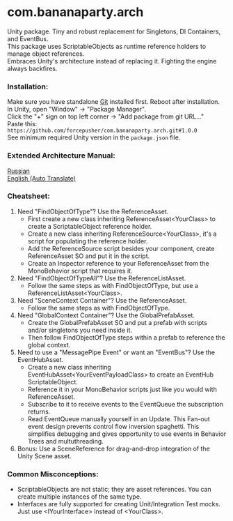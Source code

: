 # com.bananaparty.arch  
  
Unity package. Tiny and robust replacement for Singletons, DI Containers, and EventBus.  
This package uses ScriptableObjects as runtime reference holders to manage object references.  
Embraces Unity's architecture instead of replacing it. Fighting the engine always backfires.  
  
### Installation:  
Make sure you have standalone [Git](https://git-scm.com/downloads) installed first. Reboot after installation.  
In Unity, open "Window" -> "Package Manager".  
Click the "+" sign on top left corner -> "Add package from git URL..."  
Paste this: `https://github.com/forcepusher/com.bananaparty.arch.git#1.0.0`  
See minimum required Unity version in the `package.json` file.  
  
### Extended Architecture Manual:  
[Russian](https://github.com/forcepusher/Obsidian/blob/master/Arch/com.bananaparty.arch.docs.ru.md)  
[English (Auto Translate)](https://github-com.translate.goog/forcepusher/Obsidian/blob/master/Arch/com.bananaparty.arch.docs.ru.md?_x_tr_sl=ru&_x_tr_tl=en&_x_tr_hl=en&_x_tr_pto=wapp)  
  
### Cheatsheet:  
1. Need "FindObjectOfType"? Use the ReferenceAsset.  
	- First create a new class inheriting ReferenceAsset\<YourClass\> to create a ScriptableObject reference holder.  
	- Create a new class inheriting ReferenceSource\<YourClass\>, it's a script for populating the reference holder.  
	- Add the ReferenceSource script besides your component, create ReferenceAsset SO and put it in the script.  
	- Create an Inspector reference to your ReferenceAsset from the MonoBehavior script that requires it.  
2. Need "FindObjectOfTypeAll"? Use the ReferenceListAsset.  
	- Follow the same steps as with FindObjectOfType, but use a ReferenceListAsset\<YourClass\>.  
3. Need "SceneContext Container"? Use the ReferenceAsset.  
	- Follow the same steps as with FindObjectOfType.  
4. Need "GlobalContext Container"? Use the GlobalPrefabAsset.  
    - Create the GlobalPrefabAsset SO and put a prefab with scripts and/or singletons you need inside it.  
	- Then follow FindObjectOfType steps within a prefab to reference the global context.  
5. Need to use a "MessagePipe Event" or want an "EventBus"? Use the EventHubAsset.  
	- Create a new class inheriting EventHubAsset\<YourEventPayloadClass\> to create an EventHub ScriptableObject.  
	- Reference it in your MonoBehavior scripts just like you would with ReferenceAsset.  
	- Subscribe to it to receive events to the EventQueue the subscription returns.  
	- Read EventQueue manually yourself in an Update. This Fan-out event design prevents control flow inversion spaghetti. This simplifies debugging and gives opportunity to use events in Behavior Trees and multuthreading.  
6. Bonus: Use a SceneReference for drag-and-drop integration of the Unity Scene asset.  
  
### Common Misconceptions:  
- ScriptableObjects are not static; they are asset references. You can create multiple instances of the same type.  
- Interfaces are fully supported for creating Unit/Integration Test mocks. Just use \<IYourInterface\> instead of \<YourClass\>.
